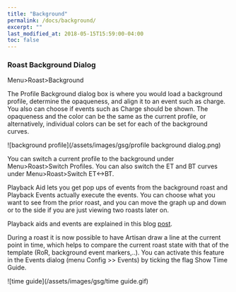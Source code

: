 ```yaml
---
title: "Background"
permalink: /docs/background/
excerpt: ""
last_modified_at: 2018-05-15T15:59:00-04:00
toc: false
---
```


### Roast Background Dialog

Menu>Roast>Background

The Profile Background dialog box is where you would load a background profile, determine the opaqueness, and align it to an event such as charge.  You also can choose if events such as Charge should be shown.  The opaqueness and the color can be the same as the current profile, or alternatively, individual colors can be set for each of the background curves.

![background profile](/assets/images/gsg/profile background dialog.png)

You can switch a current profile to the background under Menu>Roast>Switch Profiles.  You can also switch the ET and BT curves under Menu>Roast>Switch ET<->BT.


Playback Aid lets you get pop ups of events from the background roast and Playback Events actually execute the events. You can choose what you want to see from the prior roast, and you can move the graph up and down or to the side if you are just viewing two roasts later on.

Playback aids and events are explained in this blog [post](https://artisan-roasterscope.blogspot.de/2017/10/profile-templates.html).

During a roast it is now possible to have Artisan draw a line at the current point in time, which helps to compare the current roast state with that of the template (RoR, background event markers,..). You can activate this feature in the Events dialog (menu Config >> Events) by ticking the flag Show Time Guide.

![time guide](/assets/images/gsg/time guide.gif)
